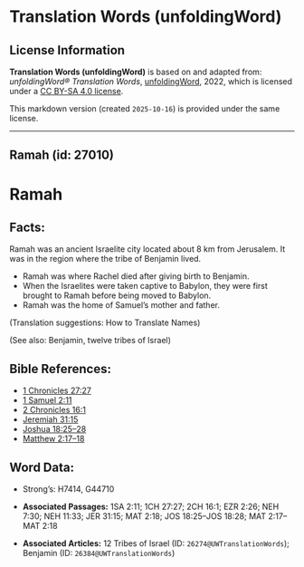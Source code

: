 # Translation Words (unfoldingWord)

## License Information

**Translation Words (unfoldingWord)** is based on and adapted from: _unfoldingWord® Translation Words_, [unfoldingWord](https://unfoldingword.org/utw), 2022, which is licensed under a [CC BY-SA 4.0 license](https://creativecommons.org/licenses/by-sa/4.0/legalcode.en).

This markdown version (created `2025-10-16`) is provided under the same license.



--------------------------------

## Ramah (id: 27010)

Ramah
=====

Facts:
------

Ramah was an ancient Israelite city located about 8 km from Jerusalem. It was in the region where the tribe of Benjamin lived.

* Ramah was where Rachel died after giving birth to Benjamin.
* When the Israelites were taken captive to Babylon, they were first brought to Ramah before being moved to Babylon.
* Ramah was the home of Samuel’s mother and father.

(Translation suggestions: How to Translate Names)

(See also: Benjamin, twelve tribes of Israel)

Bible References:
-----------------

* [1 Chronicles 27:27](https://ref.ly/1Chr27:27)
* [1 Samuel 2:11](https://ref.ly/1Sam2:11)
* [2 Chronicles 16:1](https://ref.ly/2Chr16:1)
* [Jeremiah 31:15](https://ref.ly/Jer31:15)
* [Joshua 18:25–28](https://ref.ly/Josh18:25-Josh18:28)
* [Matthew 2:17–18](https://ref.ly/Matt2:17-Matt2:18)

Word Data:
----------

* Strong’s: H7414, G44710

* **Associated Passages:** 1SA 2:11; 1CH 27:27; 2CH 16:1; EZR 2:26; NEH 7:30; NEH 11:33; JER 31:15; MAT 2:18; JOS 18:25–JOS 18:28; MAT 2:17–MAT 2:18
* **Associated Articles:** 12 Tribes of Israel (ID: `26274@UWTranslationWords`); Benjamin (ID: `26384@UWTranslationWords`)

